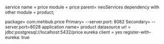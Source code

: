 service name = price
module = price
parent= neoServices
dependency with other module = product;

package= com.mehbub.price
Primary= --server.port: 8082
Secondary= --server.port=8028
application name= product
datasource url = jdbc:postgresql://localhost:5432/price
eureka client = yes
register-with-eureka: true